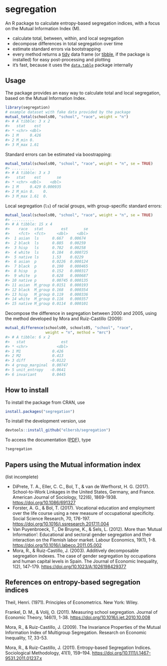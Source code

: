 <!-- README.md is generated from README.Rmd. Please edit that file -->
segregation
===========

An R package to calculate entropy-based segregation indices, with a
focus on the Mutual Information Index (M).

-   calculate total, between, within, and local segregation
-   decompose differences in total segregation over time
-   estimate standard errors via bootstrapping
-   every method returns a
    [tidy](http://vita.had.co.nz/papers/tidy-data.html) data frame (or
    [tibble](http://tibble.tidyverse.org), if the package is installed)
    for easy post-processing and plotting
-   it’s fast, because it uses the
    [`data.table`](https://github.com/Rdatatable/data.table/wiki)
    package internally

Usage
-----

The package provides an easy way to calculate total and local
segregation, based on the Mutual Information Index.

``` r
library(segregation)
# example dataset with fake data provided by the package
mutual_total(schools00, "school", "race", weight = "n")
#> # A tibble: 3 x 2
#>   stat    est
#> * <chr> <dbl>
#> 1 M     0.426
#> 2 M_min 0.   
#> 3 M_max 1.61
```

Standard errors can be estimated via boostrapping:

``` r
mutual_total(schools00, "school", "race", weight = "n", se = TRUE)
#> ..........
#> # A tibble: 3 x 3
#>   stat    est       se
#> * <chr> <dbl>    <dbl>
#> 1 M     0.429 0.000935
#> 2 M_min 0.    0.      
#> 3 M_max 1.61  0.
```

Local segregation (`ls`) of racial groups, with group-specific standard
errors:

``` r
mutual_local(schools00, "school", "race", weight = "n", se = TRUE)
#> ..........
#> # A tibble: 15 x 4
#>    race   stat        est       se
#>    <fct>  <fct>     <dbl>    <dbl>
#>  1 asian  ls      0.667   0.00674 
#>  2 black  ls      0.885   0.00259 
#>  3 hisp   ls      0.782   0.00258 
#>  4 white  ls      0.184   0.000725
#>  5 native ls      1.53    0.0229  
#>  6 asian  p       0.0226  0.000124
#>  7 black  p       0.190   0.000465
#>  8 hisp   p       0.152   0.000317
#>  9 white  p       0.628   0.000687
#> 10 native p       0.00745 0.000135
#> 11 asian  M_group 0.0151  0.000193
#> 12 black  M_group 0.168   0.000354
#> 13 hisp   M_group 0.119   0.000336
#> 14 white  M_group 0.116   0.000357
#> 15 native M_group 0.0114  0.000101
```

Decompose the difference in segregation between 2000 and 2005, using the
method developed by Mora and Ruiz-Castillo (2009):

``` r
mutual_difference(schools00, schools05, "school", "race", 
                  weight = "n", method = "mrc")
#> # A tibble: 6 x 2
#>   stat                est
#> * <chr>             <dbl>
#> 1 M1              0.426  
#> 2 M2              0.413  
#> 3 diff           -0.0122 
#> 4 group_marginal  0.00747
#> 5 unit_entropy   -0.0641 
#> 6 invariant       0.0445
```

How to install
--------------

To install the package from CRAN, use

``` r
install.packages("segregation") 
```

To install the development version, use

``` r
devtools::install_github("elbersb/segregation") 
```

To access the documentation
([PDF](https://cran.r-project.org/web/packages/segregation/segregation.pdf)),
type

``` r
?segregation
```

Papers using the Mutual information index
-----------------------------------------

(list incomplete)

-   DiPrete, T. A., Eller, C. C., Bol, T., & van de Werfhorst, H. G.
    (2017). School-to-Work Linkages in the United States, Germany, and
    France. American Journal of Sociology, 122(6), 1869-1938.
    <https://doi.org/10.1086/691327>
-   Forster, A. G., & Bol, T. (2017). Vocational education and
    employment over the life course using a new measure of occupational
    specificity. Social Science Research, 70, 176-197.
    <https://doi.org/10.1016/j.ssresearch.2017.11.004>
-   Van Puyenbroeck, T., De Bruyne, K., & Sels, L. (2012). More than
    ‘Mutual Information’: Educational and sectoral gender segregation
    and their interaction on the Flemish labor market. Labour Economics,
    19(1), 1-8. <https://doi.org/10.1016/j.labeco.2011.05.002>
-   Mora, R., & Ruiz-Castillo, J. (2003). Additively decomposable
    segregation indexes. The case of gender segregation by occupations
    and human capital levels in Spain. The Journal of Economic
    Inequality, 1(2), 147-179. <https://doi.org/10.1023/A:1026198429377>

References on entropy-based segregation indices
-----------------------------------------------

Theil, Henri. (1971). Principles of Econometrics. New York: Wiley.

Frankel, D. M., & Volij, O. (2011). Measuring school segregation.
Journal of Economic Theory, 146(1), 1-38.
<https://doi.org/10.1016/j.jet.2010.10.008>

Mora, R., & Ruiz-Castillo, J. (2009). The Invariance Properties of the
Mutual Information Index of Multigroup Segregation. Research on Economic
Inequality, 17, 33-53.

Mora, R., & Ruiz-Castillo, J. (2011). Entropy-based Segregation Indices.
Sociological Methodology, 41(1), 159–194.
<https://doi.org/10.1111/j.1467-9531.2011.01237.x>
